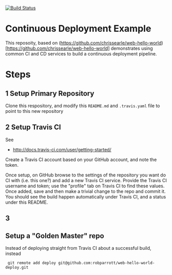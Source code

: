 [![Build Status](https://travis-ci.org/robparrott/web-hello-world.png?branch=master)](https://travis-ci.org/robparrott/web-hello-world)

# Continuous Deployment Example 

This reposoity, based on (https://github.com/chrissearle/web-hello-world)[https://github.com/chrissearle/web-hello-world] demonstrates using common CI and CD services to build a continuous deployment pipeline.

# Steps

## 1 Setup Primary Repository

Clone this respository, and modify this `README.md` and `.travis.yaml` file to point to this new repository

## 2 Setup Travis CI

See

- http://docs.travis-ci.com/user/getting-started/

Create a Travis CI account based on your GitHub account, and note the token.

Once setup, on GitHub browse to the settings of the repository you want do CI with (i.e. this one?) and add a new Travis CI service. Provide the Travis CI username and token; use the "profile" tab on Travis CI to find these values. Once added, save and then make a trivial change to the repo and commit it. You should see the build happen automatically under Travis CI, and a status under this README.


## 3 



## Setup a "Golden Master" repo

Instead of deploying straight from Travis CI about a successful build, instead 

```
 git remote add deploy git@github.com:robparrott/web-hello-world-deploy.git 
```
